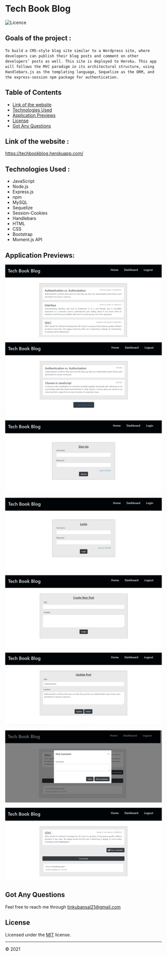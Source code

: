 # Tech Book Blog

![Licence](https://img.shields.io/badge/Licence-MIT-green.png)

## Goals of the project :

`To build a CMS-style blog site similar to a Wordpress site, where developers can publish their blog posts and comment on other developers’ posts as well. This site is deployed to Heroku. This app will follows the MVC paradigm in its architectural structure, using Handlebars.js as the templating language, Sequelize as the ORM, and the express-session npm package for authentication.`

## Table of Contents

- [Link of the website](#link-of-the-website)
- [Technologies Used](#technologies-used)
- [Application Previews](#application-previews)
- [License](#license)
- [Got Any Questions](#got-any-questions)

## Link of the website :

https://techbookblog.herokuapp.com/

## Technologies Used :

- JavaScript
- Node.js
- Express.js
- npm
- MySQL
- Sequelize
- Session-Cookies
- Handlebars
- HTML
- CSS
- Bootstrap
- Moment.js API

## Application Previews:

![Home Page](assets/images/homePage.png)

![Dashboard](assets/images/dashboard.png)

![SignUp](assets/images/signUp.png)

![Login](assets/images/login.png)

![Create New Post](assets/images/createNewPost.png)

![Update and delete Post](assets/images/updateAndDeletePost.png)

![Post Comment](assets/images/PostComment.png)

![View Comments](assets/images/ViewComments.png)

## Got Any Questions

Feel free to reach me through
tinkubansal21@gmail.com

## License

Licensed under the [MIT](https://github.com/tinkubansal95/tech-blog/blob/main/LICENSE) license.

---

© 2021
